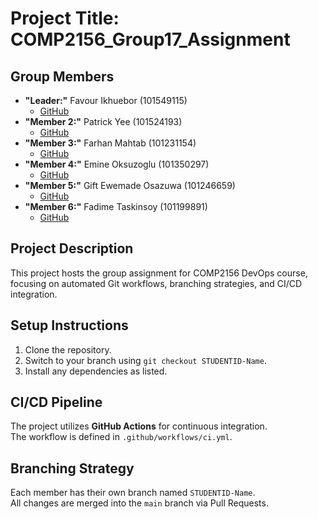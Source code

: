 # Project Title: COMP2156_Group17_Assignment

## Group Members
- **"Leader:"** Favour Ikhuebor (101549115)  
  - [GitHub](https://github.com/favourikhuebor)  
- **"Member 2:"** Patrick Yee (101524193)  
  - [GitHub](https://github.com/Patrick3199)  
- **"Member 3:"** Farhan Mahtab (101231154)  
  - [GitHub](https://github.com/farhanmahtab58)  
- **"Member 4:"** Emine Oksuzoglu (101350297)  
  - [GitHub](https://github.com/Emine-Okszgl)  
- **"Member 5:"** Gift Ewemade Osazuwa (101246659)  
  - [GitHub](https://github.com/Giftomos475)  
- **"Member 6:"** Fadime Taskinsoy (101199891)  
  - [GitHub](https://github.com/FadimeTaskinsoy)  



## Project Description
This project hosts the group assignment for COMP2156 DevOps course, focusing on automated Git workflows, branching strategies, and CI/CD integration.

## Setup Instructions
1. Clone the repository.
2. Switch to your branch using `git checkout STUDENTID-Name`.
3. Install any dependencies as listed.

## CI/CD Pipeline

The project utilizes **GitHub Actions** for continuous integration.  
The workflow is defined in `.github/workflows/ci.yml`.  

## Branching Strategy
Each member has their own branch named `STUDENTID-Name`.  
All changes are merged into the `main` branch via Pull Requests.  
